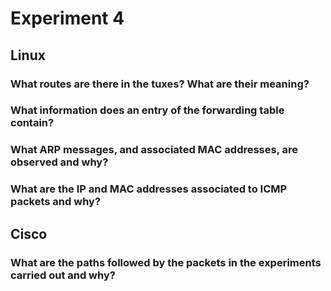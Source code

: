 # Experiment 4

## Linux 

### What routes are there in the tuxes? What are their meaning?

###  What information does an entry of the forwarding table contain?

### What ARP messages, and associated MAC addresses, are observed and why?

### What are the IP and MAC addresses associated to ICMP packets and why?

## Cisco

### What are the paths followed by the packets in the experiments carried out and why?